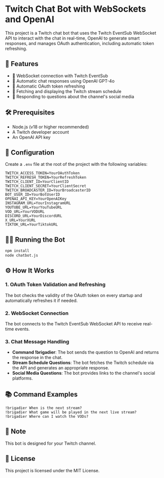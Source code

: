 # Twitch Chat Bot with WebSockets and OpenAI

This project is a Twitch chat bot that uses the Twitch EventSub WebSocket API to interact with the chat in real-time, OpenAI to generate smart responses, and manages OAuth authentication, including automatic token refreshing.

## 🚀 Features

- 🔌 WebSocket connection with Twitch EventSub
- 💬 Automatic chat responses using OpenAI GPT-4o
- 🔄 Automatic OAuth token refreshing
- 📅 Fetching and displaying the Twitch stream schedule
- 📱 Responding to questions about the channel's social media

## 🛠️ Prerequisites

- Node.js (v18 or higher recommended)
- A Twitch developer account
- An OpenAI API key

## 📁 Configuration

Create a `.env` file at the root of the project with the following variables:

```env
TWITCH_ACCESS_TOKEN=YourOAuthToken
TWITCH_REFRESH_TOKEN=YourRefreshToken
TWITCH_CLIENT_ID=YourClientID
TWITCH_CLIENT_SECRET=YourClientSecret
TWITCH_BROADCASTER_ID=YourBroadcasterID
BOT_USER_ID=YourBotUserID
OPENAI_API_KEY=YourOpenAIKey
INSTAGRAM_URL=YourInstagramURL
YOUTUBE_URL=YourYouTubeURL
VOD_URL=YourVODURL
DISCORD_URL=YourDiscordURL
X_URL=YourXURL
TIKTOK_URL=YourTiktokURL
```

## 🏃‍♂️ Running the Bot

```bash
npm install
node chatbot.js
```

## ⚙️ How It Works

### 1. OAuth Token Validation and Refreshing

The bot checks the validity of the OAuth token on every startup and automatically refreshes it if needed.

### 2. WebSocket Connection

The bot connects to the Twitch EventSub WebSocket API to receive real-time events.

### 3. Chat Message Handling

- **Command !brigadier**: The bot sends the question to OpenAI and returns the response in the chat.
- **Stream Schedule Questions**: The bot fetches the Twitch schedule via the API and generates an appropriate response.
- **Social Media Questions**: The bot provides links to the channel's social platforms.

## 📚 Command Examples

```
!brigadier When is the next stream?
!brigadier What game will be played in the next live stream?
!brigadier Where can I watch the VODs?
```

## 📝 Note

This bot is designed for your Twitch channel.

## 📄 License

This project is licensed under the MIT License.
